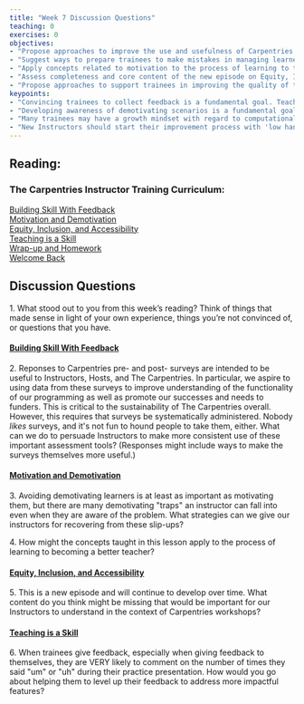 ```yaml
--- 
title: "Week 7 Discussion Questions"    
teaching: 0 
exercises: 0  
objectives:
- "Propose approaches to improve the use and usefulness of Carpentries feedback surveys."
- "Suggest ways to prepare trainees to make mistakes in managing learner motivation."
- "Apply concepts related to motivation to the process of learning to teach."
- "Assess completeness and core content of the new episode on Equity, Inclusion, and Accessibility."
- "Propose approaches to support trainees in improving the quality of their feedback."
keypoints:  
- "Convincing trainees to collect feedback is a fundamental goal. Teaching them to use it is the next step."
- "Developing awareness of demotivating scenarios is a fundamental goal. Teaching trainees to cope with them is the next step."
- "Many trainees may have a growth mindset with regard to computational skills and a fixed mindset with regard to teaching skills."
- "New Instructors should start their improvement process with 'low hanging fruit' -- teaching techniques they can easily adopt. For some, this might center on presentation style while for others, it might have more to do with classroom mechanics. Focusing on one thing at a time to improve on can help people evaluate and prioritize their goals as they progress."
---
```


## Reading:
### The Carpentries Instructor Training Curriculum:  
[Building Skill With Feedback](https://carpentries.github.io/instructor-training/06-feedback/index.html)  
[Motivation and Demotivation](https://carpentries.github.io/instructor-training/08-motivation/index.html)  
[Equity, Inclusion, and Accessibility](https://carpentries.github.io/instructor-training/09-eia/index.html)  
[Teaching is a Skill](https://carpentries.github.io/instructor-training/11-practice-teaching/index.html)  
[Wrap-up and Homework](https://carpentries.github.io/instructor-training/12-homework/index.html)  
[Welcome Back](https://carpentries.github.io/instructor-training/13-second-welcome/index.html)   


## Discussion Questions

1\. What stood out to you from this week’s reading? Think of things that made sense in light of your own experience, things you’re not convinced of, or questions that you have.

#### [Building Skill With Feedback](https://carpentries.github.io/instructor-training/06-feedback/index.html)
2\. Reponses to Carpentries pre- and post- surveys are intended to be useful to Instructors, Hosts, and The Carpentries. In particular, we aspire to using data 
from these surveys to improve understanding of the functionality of our programming as well as promote our successes and needs to funders. 
This is critical to the sustainability of The Carpentries overall.
However, this requires that surveys be systematically administered. Nobody *likes* surveys, and it's not fun to hound people to take them, either. What can we do to 
persuade Instructors to make more consistent use of these important assessment tools? (Responses might include ways to make the surveys themselves more useful.)

#### [Motivation and Demotivation](https://carpentries.github.io/instructor-training/08-motivation/index.html)
3\. Avoiding demotivating learners is at least as important as motivating them, but there are many demotivating "traps" an 
instructor can fall into even when they are aware of the problem. What strategies can we give our instructors for recovering 
from these slip-ups?

4\. How might the concepts taught in this lesson apply to the process of learning to becoming a better teacher?

#### [Equity, Inclusion, and Accessibility](https://carpentries.github.io/instructor-training/09-eia/index.html)
5\. This is a new episode and will continue to develop over time. What content do you think might be missing that would be important for our Instructors to 
understand in the context of Carpentries workshops?

#### [Teaching is a Skill](https://carpentries.github.io/instructor-training/11-practice-teaching/index.html)
6\. When trainees give feedback, especially when giving feedback to themselves, they are VERY likely to comment on the number of times they said "um" or "uh" 
during their practice presentation. How would you go about helping them to level up their feedback to address more impactful features?


